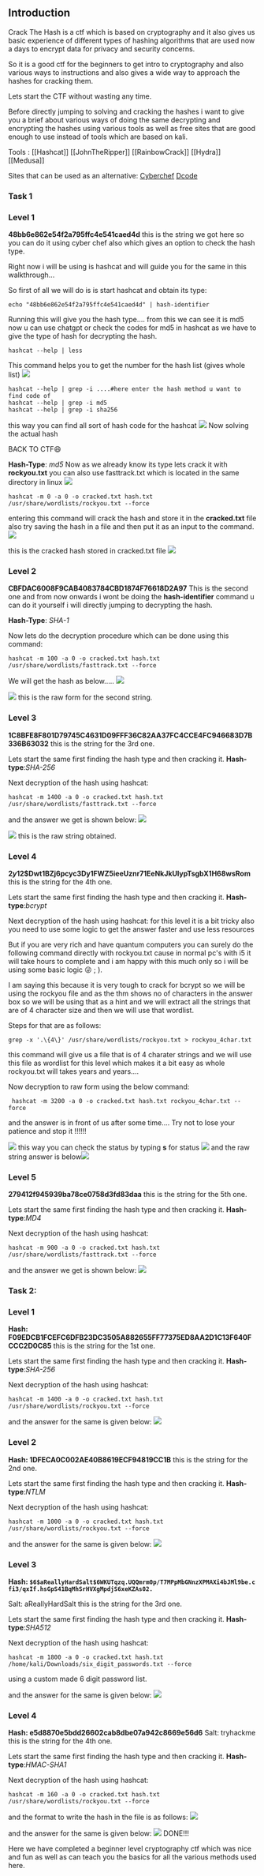 ## Introduction
Crack The Hash is a ctf which is based on cryptography and it also gives us basic experience of different types of hashing algorithms that are used now a days to encrypt data for privacy and security concerns.

So it is a good ctf for the beginners to get intro to cryptography and also various ways to instructions and also gives a wide way to approach the hashes for cracking them.

Lets start the CTF without wasting any time.

Before directly jumping to solving and cracking the hashes i want to give you a brief about various ways of doing the same decrypting and encrypting the hashes using various tools as well as free sites that are good enough to use instead of tools which are based on kali.

Tools : 
	[[Hashcat]]
	[[JohnTheRipper]]
	[[RainbowCrack]]
	[[Hydra]]
	[[Medusa]]

 Sites that can be used as an alternative:
	 [Cyberchef](https://gchq.github.io/CyberChef/)
	 [Dcode](https://www.dcode.fr/en)
### Task 1 
### Level 1
 **48bb6e862e54f2a795ffc4e541caed4d**
 this is the string we got here so you can do it using cyber chef also which gives an option to check the hash
 type.
  
Right now i will be using is hashcat and will guide you for the same in this walkthrough...

So first of all we will do is is start hashcat and obtain its type:
```
echo "48bb6e862e54f2a795ffc4e541caed4d" | hash-identifier
```
Running this will give you the hash type....
from this we can see it is md5 now u can use chatgpt or check the codes for md5 in hashcat as we have to give the type of hash for decrypting the hash.

```
hashcat --help | less 
```
 This command helps you to get the number for the hash list (gives whole list)
 ![](https://i.imgur.com/w0OiyFs.png)
```
hashcat --help | grep -i ....#here enter the hash method u want to find code of
hashcat --help | grep -i md5
hashcat --help | grep -i sha256
```
this way you can find all sort of hash code for the hashcat 
![](https://i.imgur.com/MS6BMJV.png)
Now solving the actual hash 

BACK TO CTF😄

**Hash-Type**: *md5*
Now as we already know its type lets crack it with **rockyou.txt**
you can also use fasttrack.txt which is located in the same directory in linux
![](https://i.imgur.com/JV3cCtd.png)

```
hashcat -m 0 -a 0 -o cracked.txt hash.txt /usr/share/wordlists/rockyou.txt --force
```
entering this command will crack the hash and store it in the **cracked.txt** file
also try saving the hash in a file and then put it as an input to the command.
![](https://i.imgur.com/ZvXHz9T.png)

this is the cracked hash stored in cracked.txt file 
![](https://i.imgur.com/tFn9UcT.png)
### Level 2
 **CBFDAC6008F9CAB4083784CBD1874F76618D2A97**
 This is the second one and from now onwards i wont be doing the **hash-identifier** command u can do it yourself i will directly jumping to decrypting the hash.

**Hash-Type**: *SHA-1*

Now lets do the decryption procedure which can be done using this command:
```
hashcat -m 100 -a 0 -o cracked.txt hash.txt /usr/share/wordlists/fasttrack.txt --force
```

We will get the hash as below.....
![](https://i.imgur.com/nAtgX0w.png)

![](https://i.imgur.com/NdMgiRc.png)
this is the raw form for the second string.

### Level 3
 **1C8BFE8F801D79745C4631D09FFF36C82AA37FC4CCE4FC946683D7B336B63032**
 this is the string for the 3rd one.

Lets start the same first finding the hash type and then cracking it.
**Hash-type**:*SHA-256*

Next decryption of the hash using hashcat:
```
hashcat -m 1400 -a 0 -o cracked.txt hash.txt /usr/share/wordlists/fasttrack.txt --force
```

and the answer we get is shown below:
![](https://i.imgur.com/DYmq2Ek.png)

![](https://i.imgur.com/o7L8Rpb.png)
this is the raw string obtained.
### Level 4
**$2y$12$Dwt1BZj6pcyc3Dy1FWZ5ieeUznr71EeNkJkUlypTsgbX1H68wsRom**
this is the string for the 4th one.

Lets start the same first finding the hash type and then cracking it.
**Hash-type**:*bcrypt*

Next decryption of the hash using hashcat:
for this level it is a bit tricky also you need to use some logic to get the answer faster and use less resources

But if you are very rich and have quantum computers you can surely do the following command directly with rockyou.txt cause in normal pc's with i5 it will take hours to complete and i am happy with this much only so i will be using some basic logic 😜 ; ).

I am saying this because it is very tough to crack for bcrypt so we will be using the rockyou file and as the thm shows no of characters in the answer box so we will be using that as a hint and we will extract all the strings that are of 4 character size and then we will use that wordlist.

Steps for that are as follows:
```
grep -x '.\{4\}' /usr/share/wordlists/rockyou.txt > rockyou_4char.txt
```

this command will give us a file that is of 4 charater strings and we will use this file as wordlist for this level which makes it a bit easy as whole rockyou.txt will takes years and years....

Now decryption to raw form using the below command:
```
 hashcat -m 3200 -a 0 -o cracked.txt hash.txt rockyou_4char.txt --force
```
and the answer is in front of us after some time....
Try not to lose your patience and stop it !!!!!!

![](https://i.imgur.com/hiA0ZD3.png)
this way you can check the status by typing **s** for status ![](https://i.imgur.com/5x4nzYx.png)
and the raw string answer is below![](https://i.imgur.com/wuKkBFR.png)
### Level 5
 **279412f945939ba78ce0758d3fd83daa**
 this is the string for the 5th one.

Lets start the same first finding the hash type and then cracking it.
**Hash-type**:*MD4*

Next decryption of the hash using hashcat:
```
hashcat -m 900 -a 0 -o cracked.txt hash.txt /usr/share/wordlists/fasttrack.txt --force
```

and the answer we get is shown below:
![](https://i.imgur.com/7O0iSP8.png)


### Task 2:
### Level 1

 **Hash: F09EDCB1FCEFC6DFB23DC3505A882655FF77375ED8AA2D1C13F640FCCC2D0C85**
 this is the string for the 1st one.

Lets start the same first finding the hash type and then cracking it.
**Hash-type**:*SHA-256*

Next decryption of the hash using hashcat:
```
hashcat -m 1400 -a 0 -o cracked.txt hash.txt /usr/share/wordlists/rockyou.txt --force
```

and the answer for the same is given below:
![](https://i.imgur.com/r6Xh3sM.png)

### Level 2
 **Hash: 1DFECA0C002AE40B8619ECF94819CC1B**
 this is the string for the 2nd one.

Lets start the same first finding the hash type and then cracking it.
**Hash-type**:*NTLM*

Next decryption of the hash using hashcat:
```
hashcat -m 1000 -a 0 -o cracked.txt hash.txt /usr/share/wordlists/rockyou.txt --force
```

and the answer for the same is given below:
![](https://i.imgur.com/84TFbPu.png)
### Level 3
  **Hash: `$6$aReallyHardSalt$6WKUTqzq.UQQmrm0p/T7MPpMbGNnzXPMAXi4bJMl9be.cfi3/qxIf.hsGpS41BqMhSrHVXgMpdjS6xeKZAs02.`**
   
   Salt: aReallyHardSalt
 this is the string for the 3rd one.

Lets start the same first finding the hash type and then cracking it.
**Hash-type**:*SHA512*

Next decryption of the hash using hashcat:
```
hashcat -m 1800 -a 0 -o cracked.txt hash.txt /home/kali/Downloads/six_digit_passwords.txt --force
```

using a custom made 6 digit password list.

and the answer for the same is given below:
![](https://i.imgur.com/MnEKPdc.png)

### Level 4
   **Hash: e5d8870e5bdd26602cab8dbe07a942c8669e56d6**
   Salt: tryhackme
 this is the string for the 4th one.

Lets start the same first finding the hash type and then cracking it.
**Hash-type**:*HMAC-SHA1*

Next decryption of the hash using hashcat:
```
hashcat -m 160 -a 0 -o cracked.txt hash.txt /usr/share/wordlists/rockyou.txt --force
```
and the format to write the hash in the file is as follows:
![](https://i.imgur.com/v1b4q1N.png)

and the answer for the same is given below:
![](https://i.imgur.com/LEQkZKh.png)
DONE!!!

Here we have completed a beginner level cryptography ctf which was nice and fun as well as can teach you the basics for all the various methods used here.